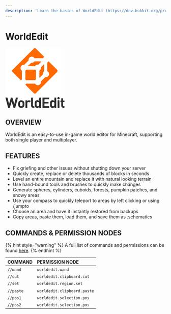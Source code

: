 ```yaml
---
description: 'Learn the basics of WorldEdit (https://dev.bukkit.org/projects/worldedit)'
---
```


# WorldEdit

![](../.gitbook/assets/worldedit.png)

## OVERVIEW

WorldEdit is an easy-to-use in-game world editor for Minecraft, supporting both single player and multiplayer.

## FEATURES

* Fix griefing and other issues without shutting down your server
* Quickly create, replace or delete thousands of blocks in seconds
* Level an entire mountain and replace it with natural looking terrain
* Use hand-bound tools and brushes to quickly make changes
* Generate spheres, cylinders, cuboids, forests, pumpkin patches, and snowy areas
* Use your compass to quickly teleport to areas by left clicking or using /jumpto
* Choose an area and have it instantly restored from backups
* Copy areas, paste them, load them, and save them as .schematics

## COMMANDS & PERMISSION NODES

{% hint style="warning" %}
A full list of commands and permissions can be found [here](https://worldedit.enginehub.org/en/latest/permissions/).
{% endhint %}

| COMMAND | PERMISSION NODE |
| :--- | :--- |
| `//wand` |  `worldedit.wand` |
| `//cut` |  `worldedit.clipboard.cut` |
| `//set` |  `worldedit.region.set` |
| `//paste` |  `worldedit.clipboard.paste` |
| `//pos1` |  `worldedit.selection.pos` |
| `//pos2` |  `worldedit.selection.pos` |

